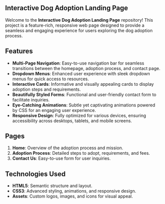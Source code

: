 ## Interactive Dog Adoption Landing Page

Welcome to the **Interactive Dog Adoption Landing Page** repository! This project is a feature-rich, responsive web page designed to provide a seamless and engaging experience for users exploring the dog adoption process.

## Features

- **Multi-Page Navigation**: Easy-to-use navigation bar for seamless transitions between the homepage, adoption process, and contact page.
- **Dropdown Menus**: Enhanced user experience with sleek dropdown menus for quick access to resources.
- **Interactive Cards**: Informative and visually appealing cards to display adoption steps and requirements.
- **Beautifully Styled Forms**: Functional and user-friendly contact form to facilitate inquiries.
- **Eye-Catching Animations**: Subtle yet captivating animations powered by CSS for an engaging user experience.
- **Responsive Design**: Fully optimized for various devices, ensuring accessibility across desktops, tablets, and mobile screens.

## Pages

1. **Home**: Overview of the adoption process and mission.
2. **Adoption Process**: Detailed steps to adopt, requirements, and fees.
3. **Contact Us**: Easy-to-use form for user inquiries.

## Technologies Used

- **HTML5**: Semantic structure and layout.
- **CSS3**: Advanced styling, animations, and responsive design.
- **Assets**: Custom logos, images, and icons for visual appeal.

